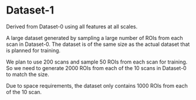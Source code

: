 # Dataset-1 #
Derived from Dataset-0 using all features at all scales.

A large dataset generated by sampling a large number of ROIs from each scan in Dataset-0. The dataset is of the same size as the actual dataset that is planned for training.

We plan to use 200 scans and sample 50 ROIs from each scan for training. So we need to generate 2000 ROIs from each of the 10 scans in Dataset-0 to match the size.

Due to space requirements, the dataset only contains 1000 ROIs from each of the 10 scan.
